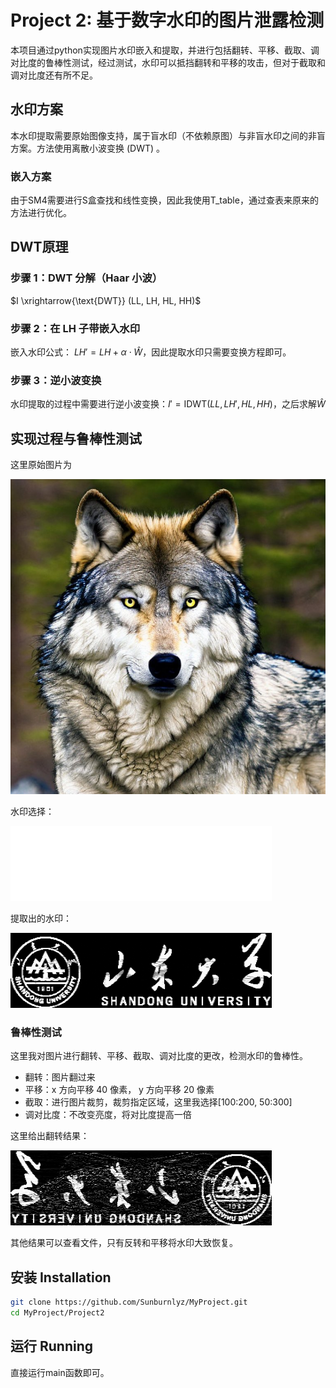 # Project 2:  基于数字水印的图片泄露检测

本项目通过python实现图片水印嵌入和提取，并进行包括翻转、平移、截取、调对比度的鲁棒性测试，经过测试，水印可以抵挡翻转和平移的攻击，但对于截取和调对比度还有所不足。
##  水印方案 
本水印提取需要原始图像支持，属于盲水印（不依赖原图）与非盲水印之间的非盲方案。方法使用离散小波变换 (DWT) 。
###  嵌入方案
由于SM4需要进行S盒查找和线性变换，因此我使用T_table，通过查表来原来的方法进行优化。

## DWT原理
### 步骤 1：DWT 分解（Haar 小波）
$I \xrightarrow{\text{DWT}} (LL, LH, HL, HH)$

### 步骤 2：在 LH 子带嵌入水印
嵌入水印公式：
$LH' = LH + \alpha \cdot \hat{W}$，因此提取水印只需要变换方程即可。

### 步骤 3：逆小波变换
水印提取的过程中需要进行逆小波变换：$I' = \mathrm{IDWT}(LL, LH', HL, HH)$，之后求解$\hat{W}$


## 实现过程与鲁棒性测试

这里原始图片为

![alt text](reference.png)

水印选择：

![alt text](watermark.png)

提取出的水印：

![alt text](results/exteacted.png)

### 鲁棒性测试
这里我对图片进行翻转、平移、截取、调对比度的更改，检测水印的鲁棒性。

- 翻转：图片翻过来
- 平移：x 方向平移 40 像素， y 方向平移 20 像素
- 截取：进行图片裁剪，裁剪指定区域，这里我选择[100:200, 50:300]
- 调对比度：不改变亮度，将对比度提高一倍

这里给出翻转结果：

![alt text](results/flipped_exteacted.png)

其他结果可以查看文件，只有反转和平移将水印大致恢复。
##  安装 Installation

```bash
git clone https://github.com/Sunburnlyz/MyProject.git
cd MyProject/Project2
```
##  运行 Running
直接运行main函数即可。